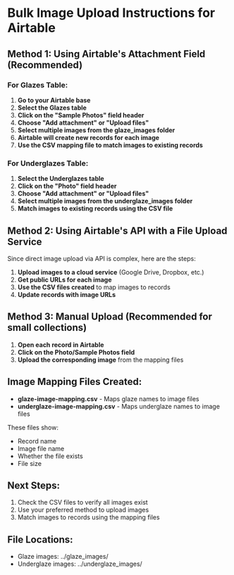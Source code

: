 
# Bulk Image Upload Instructions for Airtable

## Method 1: Using Airtable's Attachment Field (Recommended)

### For Glazes Table:
1. **Go to your Airtable base**
2. **Select the Glazes table**
3. **Click on the "Sample Photos" field header**
4. **Choose "Add attachment" or "Upload files"**
5. **Select multiple images from the glaze_images folder**
6. **Airtable will create new records for each image**
7. **Use the CSV mapping file to match images to existing records**

### For Underglazes Table:
1. **Select the Underglazes table**
2. **Click on the "Photo" field header**
3. **Choose "Add attachment" or "Upload files"**
4. **Select multiple images from the underglaze_images folder**
5. **Match images to existing records using the CSV file**

## Method 2: Using Airtable's API with a File Upload Service

Since direct image upload via API is complex, here are the steps:

1. **Upload images to a cloud service** (Google Drive, Dropbox, etc.)
2. **Get public URLs for each image**
3. **Use the CSV files created** to map images to records
4. **Update records with image URLs**

## Method 3: Manual Upload (Recommended for small collections)

1. **Open each record in Airtable**
2. **Click on the Photo/Sample Photos field**
3. **Upload the corresponding image** from the mapping files

## Image Mapping Files Created:

- **glaze-image-mapping.csv** - Maps glaze names to image files
- **underglaze-image-mapping.csv** - Maps underglaze names to image files

These files show:
- Record name
- Image file name
- Whether the file exists
- File size

## Next Steps:

1. Check the CSV files to verify all images exist
2. Use your preferred method to upload images
3. Match images to records using the mapping files

## File Locations:

- Glaze images: ../glaze_images/
- Underglaze images: ../underglaze_images/
